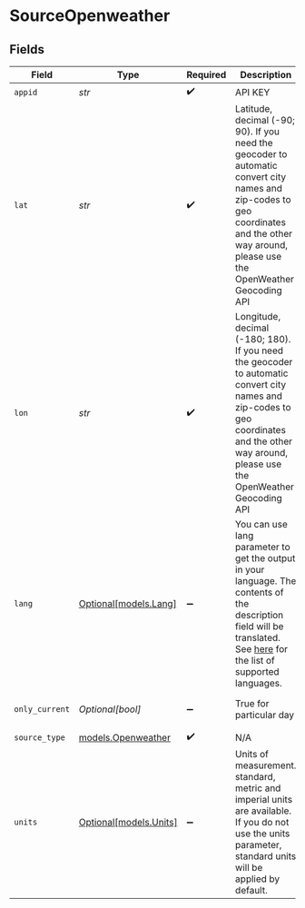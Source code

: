# SourceOpenweather


## Fields

| Field                                                                                                                                                                                                                                  | Type                                                                                                                                                                                                                                   | Required                                                                                                                                                                                                                               | Description                                                                                                                                                                                                                            | Example                                                                                                                                                                                                                                |
| -------------------------------------------------------------------------------------------------------------------------------------------------------------------------------------------------------------------------------------- | -------------------------------------------------------------------------------------------------------------------------------------------------------------------------------------------------------------------------------------- | -------------------------------------------------------------------------------------------------------------------------------------------------------------------------------------------------------------------------------------- | -------------------------------------------------------------------------------------------------------------------------------------------------------------------------------------------------------------------------------------- | -------------------------------------------------------------------------------------------------------------------------------------------------------------------------------------------------------------------------------------- |
| `appid`                                                                                                                                                                                                                                | *str*                                                                                                                                                                                                                                  | :heavy_check_mark:                                                                                                                                                                                                                     | API KEY                                                                                                                                                                                                                                |                                                                                                                                                                                                                                        |
| `lat`                                                                                                                                                                                                                                  | *str*                                                                                                                                                                                                                                  | :heavy_check_mark:                                                                                                                                                                                                                     | Latitude, decimal (-90; 90). If you need the geocoder to automatic convert city names and zip-codes to geo coordinates and the other way around, please use the OpenWeather Geocoding API                                              | 45.7603                                                                                                                                                                                                                                |
| `lon`                                                                                                                                                                                                                                  | *str*                                                                                                                                                                                                                                  | :heavy_check_mark:                                                                                                                                                                                                                     | Longitude, decimal (-180; 180). If you need the geocoder to automatic convert city names and zip-codes to geo coordinates and the other way around, please use the OpenWeather Geocoding API                                           | 4.835659                                                                                                                                                                                                                               |
| `lang`                                                                                                                                                                                                                                 | [Optional[models.Lang]](../models/lang.md)                                                                                                                                                                                             | :heavy_minus_sign:                                                                                                                                                                                                                     | You can use lang parameter to get the output in your language. The contents of the description field will be translated. See <a href="https://openweathermap.org/api/one-call-api#multi">here</a> for the list of supported languages. | en                                                                                                                                                                                                                                     |
| `only_current`                                                                                                                                                                                                                         | *Optional[bool]*                                                                                                                                                                                                                       | :heavy_minus_sign:                                                                                                                                                                                                                     | True for particular day                                                                                                                                                                                                                | [<br/>"true"<br/>]                                                                                                                                                                                                                     |
| `source_type`                                                                                                                                                                                                                          | [models.Openweather](../models/openweather.md)                                                                                                                                                                                         | :heavy_check_mark:                                                                                                                                                                                                                     | N/A                                                                                                                                                                                                                                    |                                                                                                                                                                                                                                        |
| `units`                                                                                                                                                                                                                                | [Optional[models.Units]](../models/units.md)                                                                                                                                                                                           | :heavy_minus_sign:                                                                                                                                                                                                                     | Units of measurement. standard, metric and imperial units are available. If you do not use the units parameter, standard units will be applied by default.                                                                             | standard                                                                                                                                                                                                                               |
